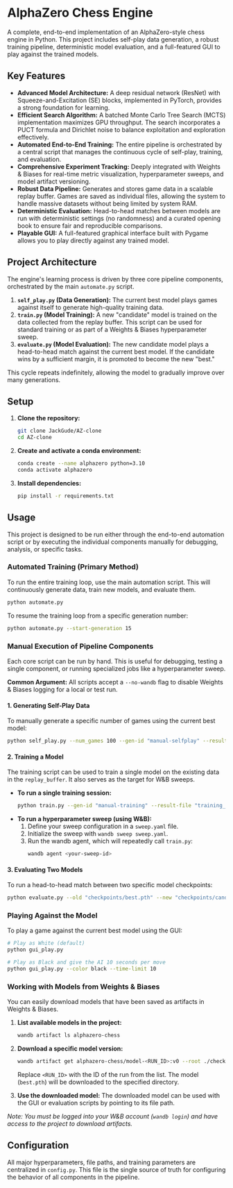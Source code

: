 # AlphaZero Chess Engine

[](https://github.com/) [](https://opensource.org/licenses/MIT)

A complete, end-to-end implementation of an AlphaZero-style chess engine in Python. This project includes self-play data generation, a robust training pipeline, deterministic model evaluation, and a full-featured GUI to play against the trained models.

## Key Features

  * **Advanced Model Architecture:** A deep residual network (ResNet) with Squeeze-and-Excitation (SE) blocks, implemented in PyTorch, provides a strong foundation for learning.
  * **Efficient Search Algorithm:** A batched Monte Carlo Tree Search (MCTS) implementation maximizes GPU throughput. The search incorporates a PUCT formula and Dirichlet noise to balance exploitation and exploration effectively.
  * **Automated End-to-End Training:** The entire pipeline is orchestrated by a central script that manages the continuous cycle of self-play, training, and evaluation.
  * **Comprehensive Experiment Tracking:** Deeply integrated with Weights & Biases for real-time metric visualization, hyperparameter sweeps, and model artifact versioning.
  * **Robust Data Pipeline:** Generates and stores game data in a scalable replay buffer. Games are saved as individual files, allowing the system to handle massive datasets without being limited by system RAM.
  * **Deterministic Evaluation:** Head-to-head matches between models are run with deterministic settings (no randomness) and a curated opening book to ensure fair and reproducible comparisons.
  * **Playable GUI:** A full-featured graphical interface built with Pygame allows you to play directly against any trained model.

## Project Architecture

The engine's learning process is driven by three core pipeline components, orchestrated by the main `automate.py` script.

1.  **`self_play.py` (Data Generation):** The current best model plays games against itself to generate high-quality training data.
2.  **`train.py` (Model Training):** A new "candidate" model is trained on the data collected from the replay buffer. This script can be used for standard training or as part of a Weights & Biases hyperparameter sweep.
3.  **`evaluate.py` (Model Evaluation):** The new candidate model plays a head-to-head match against the current best model. If the candidate wins by a sufficient margin, it is promoted to become the new "best."

This cycle repeats indefinitely, allowing the model to gradually improve over many generations.

## Setup

1.  **Clone the repository:**
    ```bash
    git clone JackGude/AZ-clone
    cd AZ-clone
    ```
2.  **Create and activate a conda environment:**
    ```bash
    conda create --name alphazero python=3.10
    conda activate alphazero
    ```
3.  **Install dependencies:**
    ```bash
    pip install -r requirements.txt
    ```

## Usage

This project is designed to be run either through the end-to-end automation script or by executing the individual components manually for debugging, analysis, or specific tasks.

### Automated Training (Primary Method)

To run the entire training loop, use the main automation script. This will continuously generate data, train new models, and evaluate them.

```bash
python automate.py
```

To resume the training loop from a specific generation number:

```bash
python automate.py --start-generation 15
```

### Manual Execution of Pipeline Components

Each core script can be run by hand. This is useful for debugging, testing a single component, or running specialized jobs like a hyperparameter sweep.

**Common Argument:** All scripts accept a `--no-wandb` flag to disable Weights & Biases logging for a local or test run.

#### 1\. Generating Self-Play Data

To manually generate a specific number of games using the current best model:

```bash
python self_play.py --num_games 100 --gen-id "manual-selfplay" --result-file "selfplay_results.json"
```

#### 2\. Training a Model

The training script can be used to train a single model on the existing data in the `replay_buffer`. It also serves as the target for W\&B sweeps.

  * **To run a single training session:**
    ```bash
    python train.py --gen-id "manual-training" --result-file "training_results.json"
    ```
  * **To run a hyperparameter sweep (using W\&B):**
    1.  Define your sweep configuration in a `sweep.yaml` file.
    2.  Initialize the sweep with `wandb sweep sweep.yaml`.
    3.  Run the wandb agent, which will repeatedly call `train.py`:
        ```bash
        wandb agent <your-sweep-id>
        ```

#### 3\. Evaluating Two Models

To run a head-to-head match between two specific model checkpoints:

```bash
python evaluate.py --old "checkpoints/best.pth" --new "checkpoints/candidate.pth" --games 50 --gen-id "manual-eval" --result-file "eval_results.json"
```

### Playing Against the Model

To play a game against the current best model using the GUI:

```bash
# Play as White (default)
python gui_play.py

# Play as Black and give the AI 10 seconds per move
python gui_play.py --color black --time-limit 10
```

### Working with Models from Weights & Biases

You can easily download models that have been saved as artifacts in Weights & Biases.

1.  **List available models in the project:**

    ```bash
    wandb artifact ls alphazero-chess
    ```

2.  **Download a specific model version:**

    ```bash
    wandb artifact get alphazero-chess/model-<RUN_ID>:v0 --root ./checkpoints/download/
    ```

    Replace `<RUN_ID>` with the ID of the run from the list. The model (`best.pth`) will be downloaded to the specified directory.

3.  **Use the downloaded model:**
    The downloaded model can be used with the GUI or evaluation scripts by pointing to its file path.

*Note: You must be logged into your W\&B account (`wandb login`) and have access to the project to download artifacts.*

## Configuration

All major hyperparameters, file paths, and training parameters are centralized in `config.py`. This file is the single source of truth for configuring the behavior of all components in the pipeline.